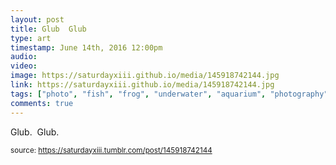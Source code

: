 ```yaml
---
layout: post
title: Glub  Glub
type: art
timestamp: June 14th, 2016 12:00pm
audio: 
video: 
image: https://saturdayxiii.github.io/media/145918742144.jpg
link: https://saturdayxiii.github.io/media/145918742144.jpg
tags: ["photo", "fish", "frog", "underwater", "aquarium", "photography", "art"]
comments: true
---
```


Glub.  Glub.
 
  
<small>source: https://saturdayxiii.tumblr.com/post/145918742144</small>